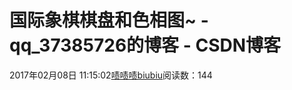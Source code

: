 # 国际象棋棋盘和色相图~ - qq_37385726的博客 - CSDN博客





2017年02月08日 11:15:02[啧啧啧biubiu](https://me.csdn.net/qq_37385726)阅读数：144





















